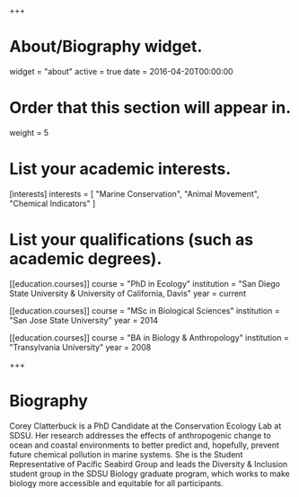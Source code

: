 +++
# About/Biography widget.
widget = "about"
active = true
date = 2016-04-20T00:00:00

# Order that this section will appear in.
weight = 5

# List your academic interests.
[interests]
  interests = [
    "Marine Conservation",
    "Animal Movement",
    "Chemical Indicators"
  ]

# List your qualifications (such as academic degrees).
[[education.courses]]
  course = "PhD in Ecology"
  institution = "San Diego State University & University of California, Davis"
  year = current

[[education.courses]]
  course = "MSc in Biological Sciences"
  institution = "San Jose State University"
  year = 2014

[[education.courses]]
  course = "BA in Biology & Anthropology"
  institution = "Transylvania University"
  year = 2008
 
+++

# Biography

Corey Clatterbuck is a PhD Candidate at the Conservation Ecology Lab at SDSU. Her research addresses the effects of anthropogenic change to ocean and coastal environments to better predict and, hopefully, prevent future chemical pollution in marine systems. She is the Student Representative of Pacific Seabird Group and leads the Diversity & Inclusion student group in the SDSU Biology graduate program, which works to make biology more accessible and equitable for all participants.

